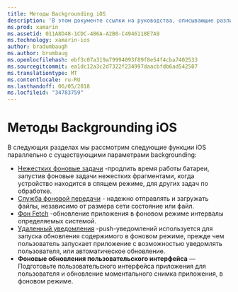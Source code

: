 ```yaml
---
title: Методы Backgrounding iOS
description: 'В этом документе ссылки на руководства, описывающие различные методы backgrounding в iOS: фоновые задачи, фоновая служба передачи, выборку в фоновом режиме и удаленный уведомления.'
ms.prod: xamarin
ms.assetid: 011A8D48-1CDC-486A-A2B0-C4946118E7A9
ms.technology: xamarin-ios
author: bradumbaugh
ms.author: brumbaug
ms.openlocfilehash: ebf3c07a319a79994093f89f8e54f4cba7402533
ms.sourcegitcommit: ea1dc12a3c2d7322f234997daacbfdb6ad542507
ms.translationtype: MT
ms.contentlocale: ru-RU
ms.lasthandoff: 06/05/2018
ms.locfileid: "34783759"
---
```

# <a name="ios-backgrounding-techniques"></a>Методы Backgrounding iOS

В следующих разделах мы рассмотрим следующие функции iOS параллельно с существующими параметрами backgrounding:

-  [Нежестких фоновые задачи](~/ios/app-fundamentals/backgrounding/ios-backgrounding-techniques/ios-backgrounding-with-tasks.md#background_tasks_in_iOS_7) -продлить время работы батареи, запустив фоновые задачи нежестких фрагментами, когда устройство находится в спящем режиме, для других задач по обработке.
-  [Служба фоновой передачи](~/ios/app-fundamentals/backgrounding/ios-backgrounding-techniques/ios-backgrounding-with-tasks.md#background-transfers) - надежно отправлять и загружать файлы, независимо от размера сети состояние или файл.
-  [Фон Fetch](~/ios/app-fundamentals/backgrounding/ios-backgrounding-techniques/updating-an-application-in-the-background.md#background_fetch) -обновление приложения в фоновом режиме интервалы определяемых системой.
-  [Удаленный уведомления](~/ios/app-fundamentals/backgrounding/ios-backgrounding-techniques/updating-an-application-in-the-background.md#remote_notifications) -push-уведомлений используется для запуска обновления содержимого в фоновом режиме, прежде чем пользователь запускает приложение с возможностью уведомлять пользователя, или автоматическое обновление.
-  **Фоновые обновления пользовательского интерфейса** — Подготовьте пользовательского интерфейса приложения для пользователя и обновление моментального снимка приложения, в фоновом режиме.
